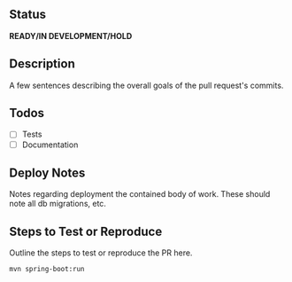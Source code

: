 ## Status
**READY/IN DEVELOPMENT/HOLD**

## Description
A few sentences describing the overall goals of the pull request's commits.

## Todos
- [ ] Tests
- [ ] Documentation

## Deploy Notes
Notes regarding deployment the contained body of work. These should note all db migrations, etc.

## Steps to Test or Reproduce
Outline the steps to test or reproduce the PR here.

```sh
mvn spring-boot:run
```

